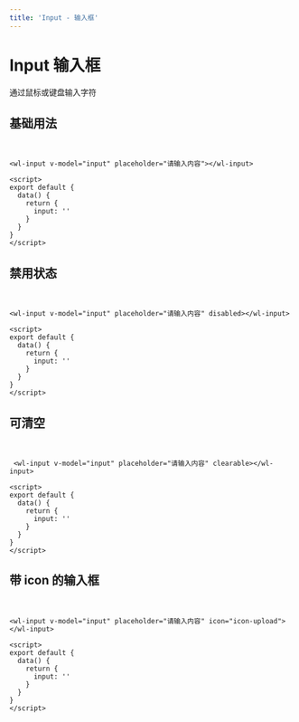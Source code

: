 ```yaml
---
title: 'Input - 输入框'
---
```

# Input 输入框
通过鼠标或键盘输入字符

## 基础用法
&nbsp;
<ClientOnly>
  <input-demo-base></input-demo-base>
</ClientOnly>

```vue
<wl-input v-model="input" placeholder="请输入内容"></wl-input>

<script>
export default {
  data() {
    return {
      input: ''
    }
  }
}
</script>
```
## 禁用状态
&nbsp;
<ClientOnly>
  <input-demo-disabled></input-demo-disabled>
</ClientOnly>
```vue
<wl-input v-model="input" placeholder="请输入内容" disabled></wl-input>

<script>
export default {
  data() {
    return {
      input: ''
    }
  }
}
</script>
```
## 可清空 
&nbsp;
<ClientOnly>
  <input-demo-clearable></input-demo-clearable>
</ClientOnly>
```vue
 <wl-input v-model="input" placeholder="请输入内容" clearable></wl-input>

<script>
export default {
  data() {
    return {
      input: ''
    }
  }
}
</script>
```
## 带 icon 的输入框
&nbsp;
<ClientOnly>
  <input-demo-icon></input-demo-icon>
</ClientOnly>
```vue
<wl-input v-model="input" placeholder="请输入内容" icon="icon-upload"></wl-input>

<script>
export default {
  data() {
    return {
      input: ''
    }
  }
}
</script>
```